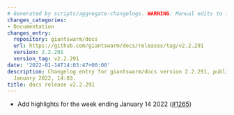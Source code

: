 ```yaml
---
# Generated by scripts/aggregate-changelogs. WARNING: Manual edits to this files will be overwritten.
changes_categories:
- Documentation
changes_entry:
  repository: giantswarm/docs
  url: https://github.com/giantswarm/docs/releases/tag/v2.2.291
  version: 2.2.291
  version_tag: v2.2.291
date: '2022-01-14T14:03:47+00:00'
description: Changelog entry for giantswarm/docs version 2.2.291, published on 14
  January 2022, 14:03.
title: docs release v2.2.291
---
```


- Add highlights for the week ending January 14 2022 ([#1265](https://github.com/giantswarm/docs/pull/1265))

